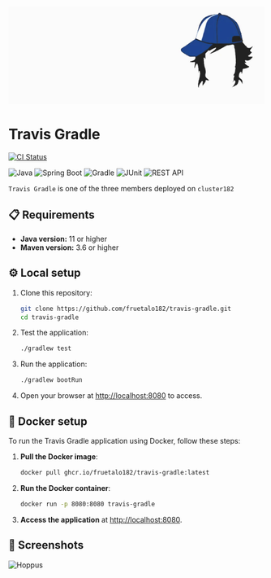 

<div align="left">

![Hoppus](src/main/resources/travis.png)

<h1>Travis Gradle</h1>

  [![CI Status](https://img.shields.io/github/actions/workflow/status/fruetalo182/travis-gradle/ci.yaml?branch=main&label=CI%20Status)](https://github.com/fruetalo182/travis-gradle/actions/workflows/ci.yaml)
  
![Java](https://img.shields.io/badge/Java-007396?style=flat&logo=java&logoColor=white)
![Spring Boot](https://img.shields.io/badge/Spring%20Boot-6DB33F?style=flat&logo=spring&logoColor=white)
![Gradle](https://img.shields.io/badge/Gradle-02303A?style=flat&logo=gradle&logoColor=white)
![JUnit](https://img.shields.io/badge/JUnit-25A162?style=flat&logo=junit&logoColor=white)
![REST API](https://img.shields.io/badge/REST%20API-00BFFF?style=flat&logo=api&logoColor=white)

</div>

```Travis Gradle``` is one of the three members deployed on ```cluster182```

## 📋 Requirements

- **Java version:** 11 or higher
- **Maven version:** 3.6 or higher


## ⚙️ Local setup

1. Clone this repository:
    ```bash
    git clone https://github.com/fruetalo182/travis-gradle.git
    cd travis-gradle
    ```
2. Test the application:
    ```bash
    ./gradlew test
    ```
3. Run the application:
    ```bash
    ./gradlew bootRun
    ```
4. Open your browser at [http://localhost:8080](http://localhost:8080) to access.


## 🐳 Docker setup

To run the Travis Gradle application using Docker, follow these steps:

1. **Pull the Docker image**:

    ```bash
    docker pull ghcr.io/fruetalo182/travis-gradle:latest
    ```

2. **Run the Docker container**:

    ```bash
    docker run -p 8080:8080 travis-gradle
    ```

3. **Access the application** at [http://localhost:8080](http://localhost:8080).

## 📸 Screenshots
![Hoppus](src/main/resources/travis_real.png)

